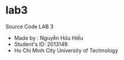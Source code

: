 # lab3
Source Code LAB 3
* Made by : Nguyễn Hữu Hiếu
* Student's ID:  2013149
* Ho Chi Minh City University of Technology
